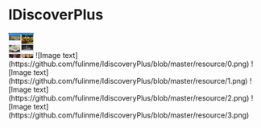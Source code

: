 # IDiscoverPlus

<img src="https://github.com/fulinme/IdiscoveryPlus/blob/master/resource/0.png" alt="GitHub" title="GitHub,Social Coding" width="50" height="50" />
![Image text](https://github.com/fulinme/IdiscoveryPlus/blob/master/resource/0.png)
![Image text](https://github.com/fulinme/IdiscoveryPlus/blob/master/resource/1.png)
![Image text](https://github.com/fulinme/IdiscoveryPlus/blob/master/resource/2.png)
![Image text](https://github.com/fulinme/IdiscoveryPlus/blob/master/resource/3.png)
